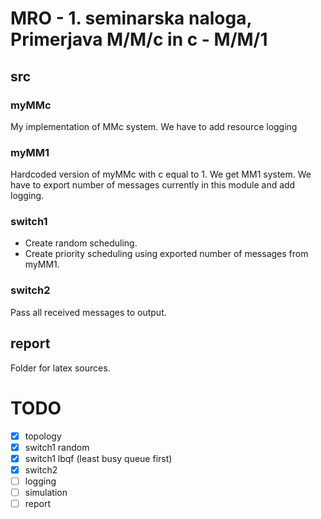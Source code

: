 # MRO - 1. seminarska naloga, Primerjava M/M/c in c - M/M/1

## src

### myMMc
My implementation of MMc system. We have to add resource logging

### myMM1
Hardcoded version of myMMc with c equal to 1. We get MM1 system.
We have to export number of messages currently in this module and add logging.

### switch1
- Create random scheduling.
- Create priority scheduling using exported number of messages from myMM1.

### switch2
Pass all received messages to output.

## report
Folder for latex sources.

# TODO
- [x] topology
- [x] switch1 random
- [x] switch1 lbqf (least busy queue first)
- [x] switch2
- [ ] logging
- [ ] simulation
- [ ] report
